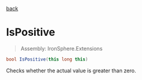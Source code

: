 ﻿

[back](/IronSphere.Extensions/types/LongExtension)

# IsPositive

> Assembly: IronSphere.Extensions

```csharp
bool IsPositive(this long this)
```

Checks whether the actual value is greater than zero.

 